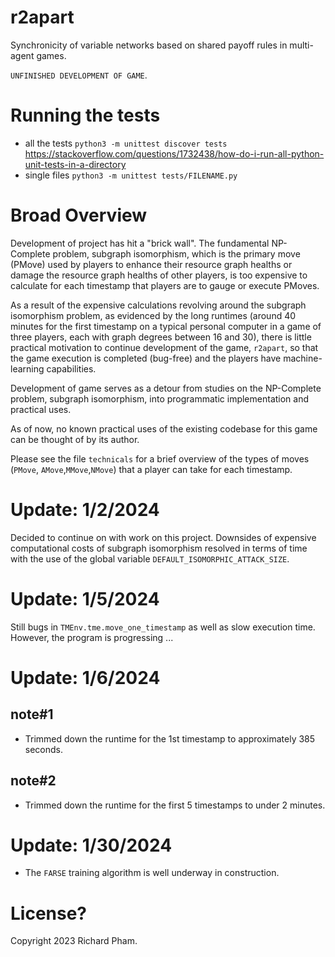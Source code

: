 # r2apart

Synchronicity of variable networks based on shared payoff rules in multi-agent games. 

`UNFINISHED DEVELOPMENT OF GAME`.

# Running the tests
- all the tests 
`python3 -m unittest discover tests`  
https://stackoverflow.com/questions/1732438/how-do-i-run-all-python-unit-tests-in-a-directory
- single files
`python3 -m unittest tests/FILENAME.py`


# Broad Overview
Development of project has hit a "brick 
wall". The fundamental NP-Complete problem,
subgraph isomorphism, which is the primary
move (PMove) used by players to enhance their
resource graph healths or damage the resource
graph healths of other players, is too 
expensive to calculate for each timestamp 
that players are to gauge or execute PMoves.

As a result of the expensive calculations
revolving around the subgraph isomorphism
problem, as evidenced by the long runtimes
(around 40 minutes for the first timestamp 
on a typical personal computer in a game of 
three players, each with graph degrees 
between 16 and 30), there is little
practical motivation to continue development 
of the game, `r2apart`, so that the game 
execution is completed (bug-free) and the
players have machine-learning capabilities.

Development of game serves as a detour from
studies on the NP-Complete problem, 
subgraph isomorphism, into programmatic
implementation and practical uses.

As of now, no known practical uses of the
existing codebase for this game can be
thought of by its author.

Please see the file `technicals` for a brief
overview of the types of moves (`PMove`,
`AMove`,`MMove`,`NMove`) that a player can
take for each timestamp.

# Update: 1/2/2024

Decided to continue on with work on this project. 
Downsides of expensive computational costs of subgraph
isomorphism resolved in terms of time with the use of
the global variable `DEFAULT_ISOMORPHIC_ATTACK_SIZE`.

# Update: 1/5/2024 

Still bugs in `TMEnv.tme.move_one_timestamp` as 
well as slow execution time. However, the program
is progressing ...

# Update: 1/6/2024
note#1
------
- Trimmed down the runtime for the
1st timestamp to approximately 385 
seconds.

note#2
------
- Trimmed down the runtime for the 
first 5 timestamps to under 2 minutes.

# Update: 1/30/2024

- The `FARSE` training algorithm is well 
underway in construction.

# License?
Copyright 2023 Richard Pham.